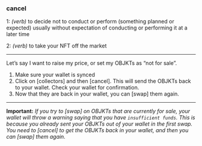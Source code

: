 ### **cancel**

1: _(verb)_ to decide not to conduct or perform (something planned or expected) usually without expectation of conducting or performing it at a later time

2: _(verb)_ to take your NFT off the market

***

Let’s say I want to raise my price, or set my OBJKTs as “not for sale”.

1. Make sure your wallet is synced
2. Click on [collectors] and then [cancel]. This will send the OBJKTs back to your wallet. Check your wallet for confirmation.
3. Now that they are back in your wallet, you can [swap] them again.

***

**Important:** _If you try to [swap] on OBJKTs that are currently for sale, your wallet will throw a warning saying that you have `insufficient funds`. This is because you already sent your OBJKTs out of your wallet in the first swap. You need to [cancel] to get the OBJKTs back in your wallet, and then you can [swap] them again._